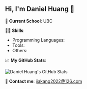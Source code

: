 ## Hi, I'm Daniel Huang 👋

🏫 **Current School**: UBC

👨‍💻 **Skills**:
- Programming Languages: 
- Tools: 
- Others: 

📈 **My GitHub Stats**:

![Daniel Huang's GitHub Stats](https://github-readme-stats.vercel.app/api?username=DanielHuangjiakang&show_icons=true&count_private=true&theme=tokyonight)

🔗 **Contact me**: jiakang2022@126.com

<!--
**DanielHuangjiakang/DanielHuangjiakang** is a ✨ _special_ ✨ repository because its `README.md` (this file) appears on your GitHub profile.

Here are some ideas to get you started:

- 🔭 I’m currently working on ...
- 🌱 I’m currently learning ...
- 👯 I’m looking to collaborate on ...
- 🤔 I’m looking for help with ...
- 💬 Ask me about ...
- 📫 How to reach me: ...
- 😄 Pronouns: ...
- ⚡ Fun fact: ...
-->
